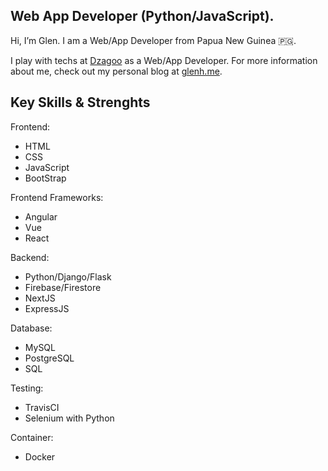 ##  Web App Developer (Python/JavaScript).
Hi, I’m Glen. I am a Web/App Developer from Papua New Guinea 🇵🇬.

I play with techs at <a href="http://dzagoo.com">Dzagoo</a> as a Web/App Developer. For more information about me, check out my personal blog at <a href="https://glenh.me">glenh.me</a>.

## Key Skills & Strenghts
Frontend:
* HTML
* CSS
* JavaScript
* BootStrap

Frontend Frameworks:
* Angular
* Vue
* React

Backend:
* Python/Django/Flask
* Firebase/Firestore
* NextJS
* ExpressJS

Database:
* MySQL
* PostgreSQL
* SQL

Testing:
* TravisCI
* Selenium with Python

Container:
* Docker



<!--
**glenhayoge/glenhayoge** is a ✨ _special_ ✨ repository because its `README.md` (this file) appears on your GitHub profile.

Here are some ideas to get you started:

- 🔭 I’m currently working on ...
- 🌱 I’m currently learning ...
- 👯 I’m looking to collaborate on ...
- 🤔 I’m looking for help with ...
- 💬 Ask me about ...
- 📫 How to reach me: ...
- 😄 Pronouns: ...
- ⚡ Fun fact: ...
-->
